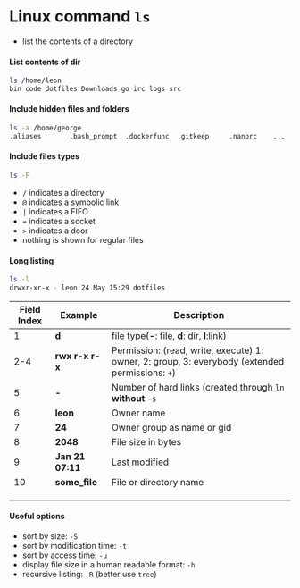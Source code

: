 # Linux command `ls`

- list the contents of a directory



#### List contents of dir
```bash
ls /home/leon
bin code dotfiles Downloads go irc logs src
```

#### Include hidden files and folders
```bash
ls -a /home/george
.aliases       .bash_prompt  .dockerfunc  .gitkeep     .nanorc    ...
```

#### Include files types
```bash
ls -F
```
- `/` indicates a directory
- `@` indicates a symbolic link
- `|` indicates a FIFO
- `=` indicates a socket
- `>` indicates a door
- nothing is shown for regular files

#### Long listing
```bash
ls -l
drwxr-xr-x - leon 24 May 15:29 dotfiles
```

| Field Index | Example          | Description                                                                                     |
|-------------|------------------|-------------------------------------------------------------------------------------------------|
| 1           | **d**            | file type(**-**: file, **d**: dir, **l**:link)                                                  |
| 2-4         | **rwx r-x r-x**  | Permission: (read, write, execute) 1: owner, 2: group, 3: everybody (extended permissions: `+`) |
| 5           | **-**            | Number of hard links (created through `ln` **without** `-s`                                     |
| 6           | **leon**         | Owner name                                                                                      |
| 7           | **24**           | Owner group as name or gid                                                                      |
| 8           | **2048**         | File size in bytes                                                                              |
| 9           | **Jan 21 07:11** | Last modified                                                                                   |
| 10          | **some_file**    | File or directory name                                                                          |
|             |                  |                                                                                                 |
|             |                  |                                                                                                 |
|             |                  |                                                                                                 |



#### Useful options
- sort by size: `-S`
- sort by modification time: `-t`
- sort by access time: `-u`
- display file size in a human readable format: `-h`
- recursive listing: `-R` (better use `tree`)